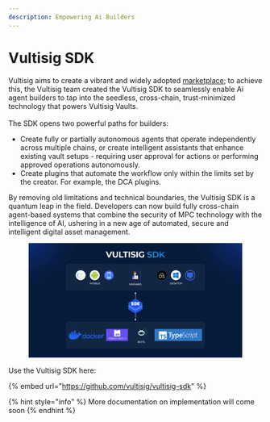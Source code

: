 ```yaml
---
description: Empowering Ai Builders
---
```


# Vultisig SDK

Vultisig aims to create a vibrant and widely adopted [marketplace](marketplace.md); to achieve this, the Vultisig team created the Vultisig SDK to seamlessly enable Ai agent builders to tap into the seedless, cross-chain, trust-minimized technology that powers Vultisig Vaults.\
\
The SDK opens two powerful paths for builders:&#x20;

* Create fully or partially autonomous agents that operate independently across multiple chains, or create intelligent assistants that enhance existing vault setups - requiring user approval for actions or performing approved operations autonomously.
* Create plugins that automate the workflow only within the limits set by the creator. For example, the DCA plugins.

By removing old limitations and technical boundaries, the Vultisig SDK is a quantum leap in the field. Developers can now build fully cross-chain agent-based systems that combine the security of MPC technology with the intelligence of AI, ushering in a new age of automated, secure and intelligent digital asset management.

<figure><img src=".gitbook/assets/image (16).png" alt=""><figcaption></figcaption></figure>

Use the Vultisig SDK here:

{% embed url="https://github.com/vultisig/vultisig-sdk" %}

{% hint style="info" %}
More documentation on implementation will come soon
{% endhint %}
